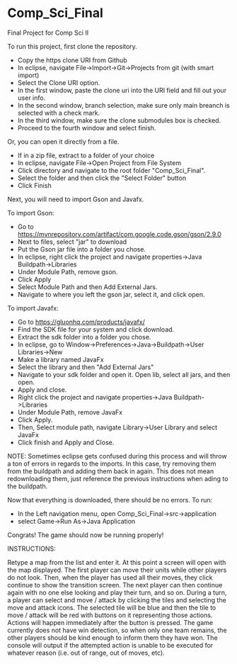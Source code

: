 # Comp_Sci_Final
Final Project for Comp Sci II

To run this project, first clone the repository.
 - Copy the https clone URI from Github
 - In eclipse, navigate File->Import->Git->Projects from git (with smart import)
 - Select the Clone URI option. 
 - In the first window, paste the clone uri into the URI field and fill out your user info.
 - In the second window, branch selection, make sure only main breanch is selected  with a check mark.
 - In the third window, make sure the clone submodules box is checked.
 - Proceed to the fourth window and select finish.

Or, you can open it directly from a file.
 - If in a zip file, extract to a folder of your choice
 - In eclipse, navigate File->Open Project from File System
 - Click directory and navigate to the root folder "Comp_Sci_Final".
 - Select the folder and then click the "Select Folder" button
 - Click Finish

Next, you will need to import Gson and Javafx.

To import Gson:
 - Go to https://mvnrepository.com/artifact/com.google.code.gson/gson/2.9.0
 - Next to files, select "jar" to download
 - Put the Gson jar file into a folder you chose.
 - In eclipse, right click the project and navigate properties->Java Buildpath->Libraries
 - Under Module Path, remove gson.
 - Click Apply
 - Select Module Path and then Add External Jars.
 - Navigate to where you left the gson jar, select it, and click open.

To import Javafx:
 - Go to https://gluonhq.com/products/javafx/
 - Find the SDK file for your system and click download.
 - Extract the sdk folder into a folder you chose.
 - In eclipse, go to Window->Preferences->Java->Buildpath->User Libraries->New
 - Make a library named JavaFx
 - Select the library and then "Add External Jars"
 - Navigate to your sdk folder and open it. Open lib, select all jars, and then open.
 - Apply and close.
 - Right click the project and navigate properties->Java Buildpath->Libraries
 - Under Module Path, remove JavaFx
 - Click Apply.
 - Then, Select module path, navigate Library->User Library and select JavaFx
 - Click finish and Apply and Close.

NOTE: Sometimes eclipse gets confused during this process and will throw a ton of errors
      in regards to the imports. In this case, try removing them from the buildpath and
      adding them back in again. This does not mean redownloading them, just reference the 
      previous instructions when ading to the buildpath.
      
Now that everything is downloaded, there should be no errors. To run:
 - In the Left navigation menu, open Comp_Sci_Final->src->application
 - select Game->Run As->Java Application

Congrats! The game should now be running properly!

INSTRUCTIONS:

Retype a map from the list and enter it. At this point a screen will open with the map displayed. The first player can move their units while other players do not look. Then, when the player has used all their moves, they click continue to show the transition screen. The next player can then continue again with no one else looking and play their turn, and so on. During a turn, a player can select and move / attack by clicking the tiles and selecting the move and attack icons. The selected tile will be blue and then the tile to move / attack will be red with buttons on it representing those actions. Actions will happen immediately after the button is pressed. The game currently does not have win detection, so when only one team remains, the other players should be kind enough to inform them they have won. The console will output if the attempted action is unable to be executed for whatever reason (i.e. out of range, out of moves, etc).
